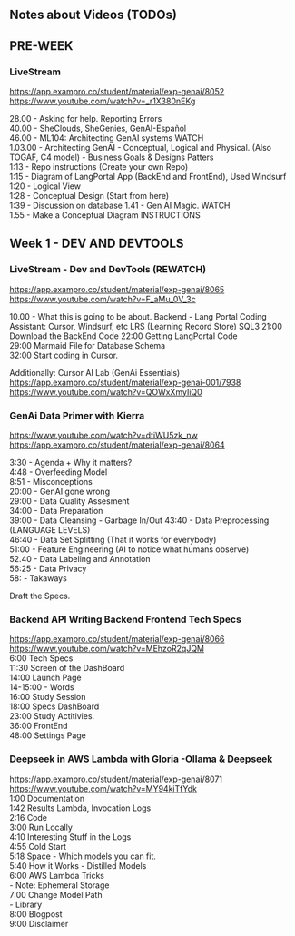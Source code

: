 ## Notes about Videos (TODOs)

## PRE-WEEK

### LiveStream
https://app.exampro.co/student/material/exp-genai/8052
https://www.youtube.com/watch?v=_r1X380nEKg 

28.00 - Asking for help. Reporting Errors   
40.00 - SheClouds, SheGenies, GenAI-Español  
46.00 - ML104: Architecting GenAI systems WATCH  
1.03.00  - Architecting GenAI  - Conceptual, Logical and Physical. (Also TOGAF, C4 model) -   Business Goals & Designs Patters      
1:13 - Repo instructions (Create your own Repo)   
1:15 - Diagram of LangPortal App (BackEnd and FrontEnd), Used Windsurf  
1:20 - Logical View     
1:28 - Conceptual Design (Start from here)  
1:39 - Discussion on database
1.41 - Gen AI Magic. WATCH  
1.55 - Make a Conceptual Diagram INSTRUCTIONS


## Week 1 - DEV AND DEVTOOLS

### LiveStream - Dev and DevTools (REWATCH)

https://app.exampro.co/student/material/exp-genai/8065 
https://www.youtube.com/watch?v=F_aMu_0V_3c

10.00 - What this is going to be about.
    	Backend - Lang Portal
        Coding Assistant: Cursor, Windsurf, etc
        LRS (Learning Record Store)
        SQL3
21:00 Download the BackEnd Code 
22:00 Getting LangPortal Code   
29:00 Marmaid File for Database Schema  
32:00 Start coding in Cursor.   

Additionally: Cursor AI Lab (GenAi Essentials)
https://app.exampro.co/student/material/exp-genai-001/7938
https://www.youtube.com/watch?v=QOWxXmyIiQ0


### GenAi Data Primer with Kierra
https://www.youtube.com/watch?v=dtiWU5zk_nw
https://app.exampro.co/student/material/exp-genai/8064

3:30 -  Agenda + Why it matters?    
4:48 -  Overfeeding Model   
8:51 -  Misconceptions  
20:00 - GenAI gone wrong    
29:00 - Data Quality Assesment  
34:00 - Data Preparation    
39:00 - Data Cleansing - Garbage In/Out 
43:40 - Data Preprocessing (LANGUAGE LEVELS)    
46:40 - Data Set Splitting (That it works for everybody)    
51:00 - Feature Engineering (AI to notice what humans observe)  
52.40 - Data Labeling and Annotation    
56:25 - Data Privacy    
58: - Takaways  

Draft the Specs.
### Backend API Writing Backend Frontend Tech Specs
https://app.exampro.co/student/material/exp-genai/8066  
https://www.youtube.com/watch?v=MEhzoR2qJQM     
6:00 Tech Specs     
11:30 Screen of the DashBoard       
14:00 Launch Page       
14-15:00 - Words        
16:00 Study Session     
18:00 Specs DashBoard       
23:00 Study Actitivies.  
36:00 FrontEnd   
48:00 Settings Page 


### Deepseek in AWS Lambda with Gloria -Ollama & Deepseek 
https://app.exampro.co/student/material/exp-genai/8071  
https://www.youtube.com/watch?v=MY94kiTfYdk     
1:00 Documentation      
1:42 Results Lambda, Invocation Logs         
2:16 Code       
3:00 Run Locally        
4:10 Interesting Stuff in the Logs      
4:55 Cold Start     
5:18 Space - Which models you can fit.      
5:40 How it Works - Distilled Models        
6:00 AWS Lambda Tricks      
    - Note: Ephemeral Storage        
7:00 Change Model Path  
    - Library    
8:00 Blogpost   
9:00 Disclaimer 